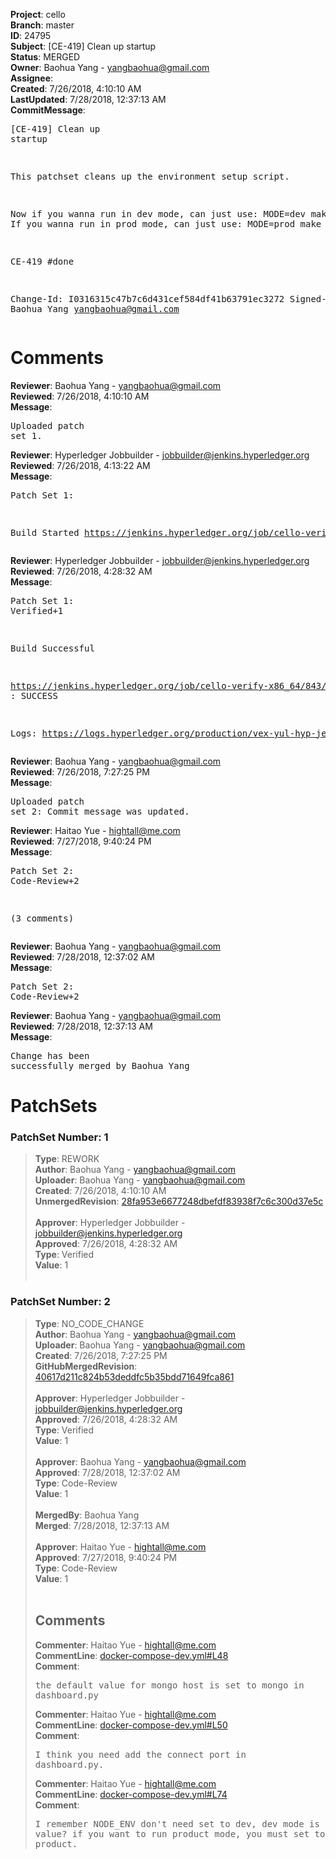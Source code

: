 <strong>Project</strong>: cello<br><strong>Branch</strong>: master<br><strong>ID</strong>: 24795<br><strong>Subject</strong>: [CE-419] Clean up startup<br><strong>Status</strong>: MERGED<br><strong>Owner</strong>: Baohua Yang - yangbaohua@gmail.com<br><strong>Assignee</strong>:<br><strong>Created</strong>: 7/26/2018, 4:10:10 AM<br><strong>LastUpdated</strong>: 7/28/2018, 12:37:13 AM<br><strong>CommitMessage</strong>:<br><pre>[CE-419] Clean up startup

This patchset cleans up the environment setup script.

Now if you wanna run in dev mode, can just use:
MODE=dev make start
If you wanna run in prod mode, can just use:
MODE=prod make start

CE-419 #done

Change-Id: I0316315c47b7c6d431cef584df41b63791ec3272
Signed-off-by: Baohua Yang <yangbaohua@gmail.com>
</pre><h1>Comments</h1><strong>Reviewer</strong>: Baohua Yang - yangbaohua@gmail.com<br><strong>Reviewed</strong>: 7/26/2018, 4:10:10 AM<br><strong>Message</strong>: <pre>Uploaded patch set 1.</pre><strong>Reviewer</strong>: Hyperledger Jobbuilder - jobbuilder@jenkins.hyperledger.org<br><strong>Reviewed</strong>: 7/26/2018, 4:13:22 AM<br><strong>Message</strong>: <pre>Patch Set 1:

Build Started https://jenkins.hyperledger.org/job/cello-verify-x86_64/843/</pre><strong>Reviewer</strong>: Hyperledger Jobbuilder - jobbuilder@jenkins.hyperledger.org<br><strong>Reviewed</strong>: 7/26/2018, 4:28:32 AM<br><strong>Message</strong>: <pre>Patch Set 1: Verified+1

Build Successful 

https://jenkins.hyperledger.org/job/cello-verify-x86_64/843/ : SUCCESS

Logs: https://logs.hyperledger.org/production/vex-yul-hyp-jenkins-3/cello-verify-x86_64/843</pre><strong>Reviewer</strong>: Baohua Yang - yangbaohua@gmail.com<br><strong>Reviewed</strong>: 7/26/2018, 7:27:25 PM<br><strong>Message</strong>: <pre>Uploaded patch set 2: Commit message was updated.</pre><strong>Reviewer</strong>: Haitao Yue - hightall@me.com<br><strong>Reviewed</strong>: 7/27/2018, 9:40:24 PM<br><strong>Message</strong>: <pre>Patch Set 2: Code-Review+2

(3 comments)</pre><strong>Reviewer</strong>: Baohua Yang - yangbaohua@gmail.com<br><strong>Reviewed</strong>: 7/28/2018, 12:37:02 AM<br><strong>Message</strong>: <pre>Patch Set 2: Code-Review+2</pre><strong>Reviewer</strong>: Baohua Yang - yangbaohua@gmail.com<br><strong>Reviewed</strong>: 7/28/2018, 12:37:13 AM<br><strong>Message</strong>: <pre>Change has been successfully merged by Baohua Yang</pre><h1>PatchSets</h1><h3>PatchSet Number: 1</h3><blockquote><strong>Type</strong>: REWORK<br><strong>Author</strong>: Baohua Yang - yangbaohua@gmail.com<br><strong>Uploader</strong>: Baohua Yang - yangbaohua@gmail.com<br><strong>Created</strong>: 7/26/2018, 4:10:10 AM<br><strong>UnmergedRevision</strong>: [28fa953e6677248dbefdf83938f7c6c300d37e5c](https://github.com/hyperledger-gerrit-archive/cello/commit/28fa953e6677248dbefdf83938f7c6c300d37e5c)<br><br><strong>Approver</strong>: Hyperledger Jobbuilder - jobbuilder@jenkins.hyperledger.org<br><strong>Approved</strong>: 7/26/2018, 4:28:32 AM<br><strong>Type</strong>: Verified<br><strong>Value</strong>: 1<br><br></blockquote><h3>PatchSet Number: 2</h3><blockquote><strong>Type</strong>: NO_CODE_CHANGE<br><strong>Author</strong>: Baohua Yang - yangbaohua@gmail.com<br><strong>Uploader</strong>: Baohua Yang - yangbaohua@gmail.com<br><strong>Created</strong>: 7/26/2018, 7:27:25 PM<br><strong>GitHubMergedRevision</strong>: [40617d211c824b53deddfc5b35bdd71649fca861](https://github.com/hyperledger-gerrit-archive/cello/commit/40617d211c824b53deddfc5b35bdd71649fca861)<br><br><strong>Approver</strong>: Hyperledger Jobbuilder - jobbuilder@jenkins.hyperledger.org<br><strong>Approved</strong>: 7/26/2018, 4:28:32 AM<br><strong>Type</strong>: Verified<br><strong>Value</strong>: 1<br><br><strong>Approver</strong>: Baohua Yang - yangbaohua@gmail.com<br><strong>Approved</strong>: 7/28/2018, 12:37:02 AM<br><strong>Type</strong>: Code-Review<br><strong>Value</strong>: 1<br><br><strong>MergedBy</strong>: Baohua Yang<br><strong>Merged</strong>: 7/28/2018, 12:37:13 AM<br><br><strong>Approver</strong>: Haitao Yue - hightall@me.com<br><strong>Approved</strong>: 7/27/2018, 9:40:24 PM<br><strong>Type</strong>: Code-Review<br><strong>Value</strong>: 1<br><br><h2>Comments</h2><strong>Commenter</strong>: Haitao Yue - hightall@me.com<br><strong>CommentLine</strong>: [docker-compose-dev.yml#L48](https://github.com/hyperledger-gerrit-archive/cello/blob/40617d211c824b53deddfc5b35bdd71649fca861/docker-compose-dev.yml#L48)<br><strong>Comment</strong>: <pre>the default value for mongo host is set to mongo in dashboard.py</pre><strong>Commenter</strong>: Haitao Yue - hightall@me.com<br><strong>CommentLine</strong>: [docker-compose-dev.yml#L50](https://github.com/hyperledger-gerrit-archive/cello/blob/40617d211c824b53deddfc5b35bdd71649fca861/docker-compose-dev.yml#L50)<br><strong>Comment</strong>: <pre>I think you need add the connect port in dashboard.py.</pre><strong>Commenter</strong>: Haitao Yue - hightall@me.com<br><strong>CommentLine</strong>: [docker-compose-dev.yml#L74](https://github.com/hyperledger-gerrit-archive/cello/blob/40617d211c824b53deddfc5b35bdd71649fca861/docker-compose-dev.yml#L74)<br><strong>Comment</strong>: <pre>I remember NODE_ENV don't need set to dev, dev mode is default value? if you want to run product mode, you must set to product.</pre></blockquote>
